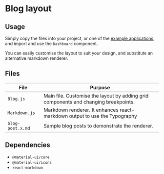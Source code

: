 # Blog layout

## Usage

Simply copy the files into your project, or one of the [example applications](https://github.com/mui-org/material-ui/tree/master/examples), and import and use the `Dashboard` component.

You can easily customise the layout to suit your design, and substitute an alternative markdown renderer.

## Files

| File  | Purpose  |
|---    |---       |
| `Blog.js` | Main file. Customise the layout by adding grid components and changing breakpoints. |
| `Markdown.js` | Markdown renderer. It enhances react-markdown output to use the Typography |component. You can customise it or substitute an alternative.
| `blog-post.x.md` | Sample blog posts to demonstrate the renderer.|

## Dependencies

- `@material-ui/core`
- `@material-ui/icons`
- `react-markdown`
